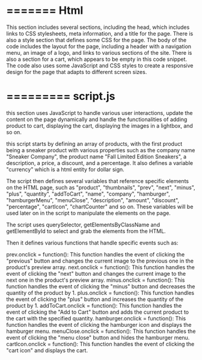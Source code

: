 =======
Html 
=======
This section includes several sections, including the head, which includes links to CSS stylesheets, meta information, and a title for the page. There is also a style section that defines some CSS for the page. The body of the code includes the layout for the page, including a header with a navigation menu, an image of a logo, and links to various sections of the site. There is also a section for a cart, which appears to be empty in this code snippet. The code also uses some JavaScript and CSS styles to create a responsive design for the page that adapts to different screen sizes.

=========
script.js
=======
this section uses JavaScript to handle various user interactions, update the content on the page dynamically and handle the functionalities of adding product to cart, displaying the cart, displaying the images in a lightbox, and so on.

this script starts by defining an array of products, with the first product being a sneaker product with various properties such as the company name "Sneaker Company", the product name "Fall Limited Edition Sneakers", a description, a price, a discount, and a percentage.
It also defines a variable "currency" which is a html entity for dollar sign.

The script then defines several variables that reference specific elements on the HTML page, such as "product", "thumbnails", "prev", "next", "minus", "plus", "quantity", "addToCart", "name", "company", "hamburger", "hamburgerMenu", "menuClose", "description", "amount", "discount", "percentage", "cartIcon", "chartCounter" and so on. These variables will be used later on in the script to manipulate the elements on the page.

The script uses querySelector, getElementsByClassName and getElementById to select and grab the elements from the HTML.

Then it defines various functions that handle specific events such as:

prev.onclick = function(): This function handles the event of clicking the "previous" button and changes the current image to the previous one in the product's preview array.
next.onclick = function(): This function handles the event of clicking the "next" button and changes the current image to the next one in the product's preview array.
minus.onclick = function(): This function handles the event of clicking the "minus" button and decreases the quantity of the product by 1.
plus.onclick = function(): This function handles the event of clicking the "plus" button and increases the quantity of the product by 1.
addToCart.onclick = function(): This function handles the event of clicking the "Add to Cart" button and adds the current product to the cart with the specified quantity.
hamburger.onclick = function(): This function handles the event of clicking the hamburger icon and displays the hamburger menu.
menuClose.onclick = function(): This function handles the event of clicking the "menu close" button and hides the hamburger menu.
cartIcon.onclick = function(): This function handles the event of clicking the "cart icon" and displays the cart.